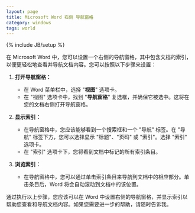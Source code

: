 ```yaml
---
layout: page
title: Microsoft Word 右侧 导航窗格
category: windows
tags: world
---
```

{% include JB/setup %}

在 Microsoft Word 中，您可以设置一个右侧的导航窗格，其中包含文档的索引，以便更轻松地查看并导航文档内容。您可以按照以下步骤来设置：

1. **打开导航窗格：**
   - 在 Word 菜单栏中，选择 "**视图**" 选项卡。
   - 在 "视图" 选项卡中，找到 "**导航窗格**" 复选框，并确保它被选中。这将在您的文档右侧打开导航窗格。

2. **显示索引：**
   - 在导航窗格中，您应该能够看到一个搜索框和一个 "导航" 标签。在 "导航" 标签下方，您可以选择显示 "标题"、"页码" 或 "索引"。选择 "索引" 选项卡。
   - 在 "索引" 选项卡下，您将看到文档中标记的所有索引条目。

3. **浏览索引：**
   - 在导航窗格中，您可以通过单击索引条目来导航到文档中的相应部分。单击条目后，Word 将会自动滚动到文档中的该位置。

通过执行以上步骤，您应该可以在 Word 中设置右侧的导航窗格，并显示索引以帮助您查看和导航文档内容。如果您需要进一步的帮助，请随时告诉我。
